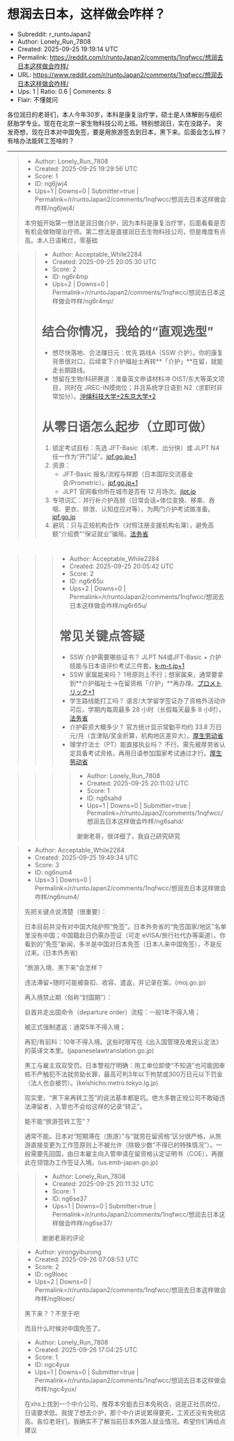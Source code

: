 # 想润去日本，这样做会咋样？

- Subreddit: r_runtoJapan2
- Author: Lonely_Run_7808
- Created: 2025-09-25 19:19:14 UTC
- Permalink: https://reddit.com/r/runtoJapan2/comments/1nqfwcc/想润去日本这样做会咋样/
- URL: https://www.reddit.com/r/runtoJapan2/comments/1nqfwcc/想润去日本这样做会咋样/
- Ups: 1 | Ratio: 0.6 | Comments: 8
- Flair: 不懂就问


各位润日的老哥们，本人今年30岁，本科是康复治疗学，硕士是人体解剖与组织胚胎学专业。现在在北京一家生物科技公司上班。特别想润日，实在没路子。
突发奇想，现在日本对中国免签，要是用旅游签去到日本，黑下来。后面会怎么样？有啥办法能转工签啥的？


---

> - Author: Lonely_Run_7808
> - Created: 2025-09-25 19:29:56 UTC
> - Score: 1
> - ID: ng6jwj4
> - Ups=1 | Downs=0 | Submitter=true | Permalink=/r/runtoJapan2/comments/1nqfwcc/想润去日本这样做会咋样/ng6jwj4/
>
> 本穷蛆开始第一想法是润日做介护，因为本科是康复治疗学，后面看看是否有机会做物理治疗师。第二想法是直接润日去生物科技公司，但是难度有点高。本人日语稀烂，零基础

>> - Author: Acceptable_While2284
>> - Created: 2025-09-25 20:05:30 UTC
>> - Score: 2
>> - ID: ng6r4mp
>> - Ups=2 | Downs=0 | Permalink=/r/runtoJapan2/comments/1nqfwcc/想润去日本这样做会咋样/ng6r4mp/
>>
>> # 结合你情况，我给的“直观选型”
>> 
>> * 想尽快落地、合法赚日元：优先 路线A（SSW 介护）。你的康复背景很对口，后续拿下介护福祉士再转\*\*「介护」\*\*在留，就能走长期路线。
>> * 想留在生物/科研赛道：准备英文申请材料冲 OIST/东大等英文项目，同时在 JREC-IN摸岗位；并且系统学日语到 N2（求职时非常加分）。[沖绳科技大学+2东京大学+2](https://www.oist.jp/admissions?utm_source=chatgpt.com)
>> 
>> # 从零日语怎么起步（立即可做）
>> 
>> 1. 锁定考试目标：先选 JFT-Basic（机考、出分快）或 JLPT N4 任一作为“开门证”。[jpf.go.jp+1](https://www.jpf.go.jp/jft-basic/e/schedule/flow.html?utm_source=chatgpt.com)
>> 2. 资源：
>>    * JFT-Basic 报名/流程与样题（日本国际交流基金会/Prometric）。[jpf.go.jp+1](https://www.jpf.go.jp/jft-basic/e/schedule/flow.html?utm_source=chatgpt.com)
>>    * JLPT 官网看你所在城市是否有 12 月场次。[jlpt.jp](https://www.jlpt.jp/sp/e/application/overseas_list.html?utm_source=chatgpt.com)
>> 3. 专项词汇：并行补介护高频（日常会话+体位变换、移乘、吞咽、更衣、排泄、认知症应对等），为两门介护考试做准备。[jpf.go.jp](https://www.jpf.go.jp/jft-basic/e/?utm_source=chatgpt.com)
>> 4. 避坑：只与正规机构合作（对照注册支援机构名簿），避免高额“介绍费”“保证就业”骗局。[法务省](https://www.moj.go.jp/isa/policies/ssw/nyuukokukanri07_00205.html?utm_source=chatgpt.com)
>> 
>> #

>>> - Author: Acceptable_While2284
>>> - Created: 2025-09-25 20:05:42 UTC
>>> - Score: 2
>>> - ID: ng6r65u
>>> - Ups=2 | Downs=0 | Permalink=/r/runtoJapan2/comments/1nqfwcc/想润去日本这样做会咋样/ng6r65u/
>>>
>>> # 常见关键点答疑
>>> 
>>> * SSW 介护需要哪些证书？ JLPT N4或JFT-Basic + 介护技能与日本语评价考试三件套。[k-m-t.jp+1](https://k-m-t.jp/kmt_list/4470/?utm_source=chatgpt.com)
>>> * SSW 家属能来吗？ 1号原则上不行；想家属来，通常要拿到\*\*介护福祉士→在留资格「介护」\*\*再办理。[プロメトリック+1](https://www.prometric-jp.com/ssw/test_list/archives/2?utm_source=chatgpt.com)
>>> * 学生路线能打工吗？ 语言/大学留学签证办了资格外活动许可后，学期内每周最多 28 小时（长假每天最多 8 小时）。[法务省](https://www.moj.go.jp/isa/content/001350360.pdf?utm_source=chatgpt.com)
>>> * 介护薪资大概多少？ 官方统计显示常勤平均约 33.8 万日元/月（含津贴/奖金折算，机构地区差异大）。[厚生劳动省](https://www.mhlw.go.jp/toukei/saikin/hw/kaigo/jyujisya/24/dl/r06gaiyou.pdf?utm_source=chatgpt.com)
>>> * 理学疗法士（PT）能直接执业吗？ 不行。需先被厚劳省认定具备考试资格，再用日语参加国家考试通过才行。[厚生劳动省](https://www.mhlw.go.jp/stf/seisakunitsuite/bunya/0000107687.html?utm_source=chatgpt.com)

>>>> - Author: Lonely_Run_7808
>>>> - Created: 2025-09-25 20:11:02 UTC
>>>> - Score: 1
>>>> - ID: ng6sahd
>>>> - Ups=1 | Downs=0 | Submitter=true | Permalink=/r/runtoJapan2/comments/1nqfwcc/想润去日本这样做会咋样/ng6sahd/
>>>>
>>>> 谢谢老哥，很详细了，我自己研究研究

> - Author: Acceptable_While2284
> - Created: 2025-09-25 19:49:34 UTC
> - Score: 3
> - ID: ng6num4
> - Ups=3 | Downs=0 | Permalink=/r/runtoJapan2/comments/1nqfwcc/想润去日本这样做会咋样/ng6num4/
>
> 先把关键点说清楚（很重要）：
> 
> 日本目前并没有对中国大陆护照“免签”。日本外务省的“免签国家/地区”名单里没有中国；中国籍赴日仍需办签证（可走 eVISA/旅行社代办等渠道）。你看到的“免签”新闻，多半是中国对日本免签（日本人来中国免签），不是反过来。(日本外务省)
> 
> “旅游入境、黑下来”会怎样？
> 
> 违法滞留=随时可能被查扣、收容、遣返，并记录在案。(moj.go.jp)
> 
> 再入境禁止期（俗称“封国期”）：
> 
> 自首并走出国命令（departure order）流程：一般1年不得入境；
> 
> 被正式强制遣返：通常5年不得入境；
> 
> 再犯/有前科：10年不得入境。这些时限写在《出入国管理及难民认定法》的英译文本里。(japaneselawtranslation.go.jp)
> 
> 黑工与雇主双双受罚。日本警视厅明确：用工单位即使“不知道”也可能因审核不严触犯不法就劳助长罪，最高可判3年以下拘禁或300万日元以下罚金（法人也会被罚）。(keishicho.metro.tokyo.lg.jp)
> 
> 现实里，“黑下来再转工签”的说法基本都是坑。绝大多数正规公司不敢碰违法滞留者，入管也不会给这样的记录“转正”。
> 
> 能不能“旅游签转工签”？
> 
> 通常不能。日本对“短期滞在（旅游）”与“就劳在留资格”区分很严格，从旅游直接变更为工作签原则上不被允许（除极少数“不得已的特殊情况”）。一般需要先回国，由日本雇主向入管申请在留资格认定证明书（COE），再据此在领馆办工作签证入境。(us.emb-japan.go.jp)

>> - Author: Lonely_Run_7808
>> - Created: 2025-09-25 20:11:32 UTC
>> - Score: 1
>> - ID: ng6se37
>> - Ups=1 | Downs=0 | Submitter=true | Permalink=/r/runtoJapan2/comments/1nqfwcc/想润去日本这样做会咋样/ng6se37/
>>
>> 谢谢老哥的评论

> - Author: yirongyiburong
> - Created: 2025-09-26 07:08:53 UTC
> - Score: 2
> - ID: ng9loec
> - Ups=2 | Downs=0 | Permalink=/r/runtoJapan2/comments/1nqfwcc/想润去日本这样做会咋样/ng9loec/
>
> 黑下来？？不至于吧
> 
>   
> 而且什么时候对中国免签了。

> - Author: Lonely_Run_7808
> - Created: 2025-09-26 17:04:25 UTC
> - Score: 1
> - ID: ngc4yux
> - Ups=1 | Downs=0 | Submitter=true | Permalink=/r/runtoJapan2/comments/1nqfwcc/想润去日本这样做会咋样/ngc4yux/
>
> 在xhs上找到一个中介公司，推荐本穷蛆去日本免税店，说是正社员岗位，日语要求低。我提了想去介护，那个中介讲说累得要死，工资还没有免税店高。各位老哥们，我确实不了解当前日本外国人就业情况。希望你们再给点建议
